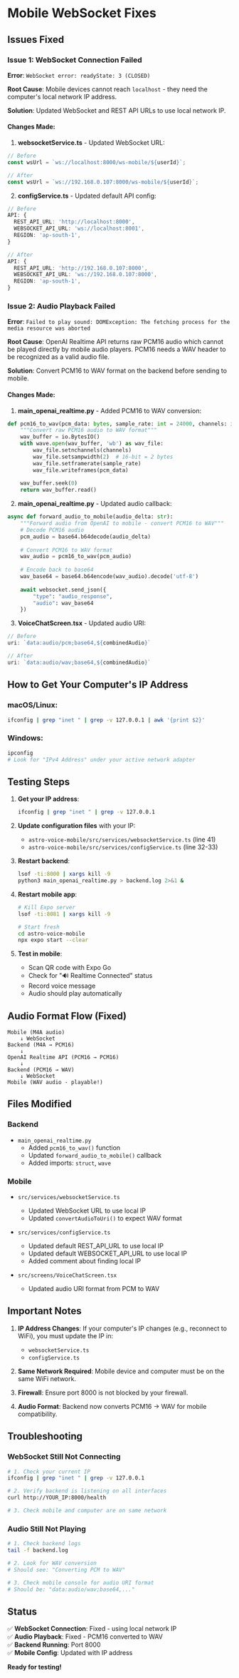 # Mobile WebSocket Fixes

## Issues Fixed

### Issue 1: WebSocket Connection Failed
**Error**: `WebSocket error: readyState: 3 (CLOSED)`

**Root Cause**: Mobile devices cannot reach `localhost` - they need the computer's local network IP address.

**Solution**: Updated WebSocket and REST API URLs to use local network IP.

#### Changes Made:

1. **websocketService.ts** - Updated WebSocket URL:
```typescript
// Before
const wsUrl = `ws://localhost:8000/ws-mobile/${userId}`;

// After
const wsUrl = `ws://192.168.0.107:8000/ws-mobile/${userId}`;
```

2. **configService.ts** - Updated default API config:
```typescript
// Before
API: {
  REST_API_URL: 'http://localhost:8000',
  WEBSOCKET_API_URL: 'ws://localhost:8001',
  REGION: 'ap-south-1',
}

// After
API: {
  REST_API_URL: 'http://192.168.0.107:8000',
  WEBSOCKET_API_URL: 'ws://192.168.0.107:8000',
  REGION: 'ap-south-1',
}
```

### Issue 2: Audio Playback Failed
**Error**: `Failed to play sound: DOMException: The fetching process for the media resource was aborted`

**Root Cause**: OpenAI Realtime API returns raw PCM16 audio which cannot be played directly by mobile audio players. PCM16 needs a WAV header to be recognized as a valid audio file.

**Solution**: Convert PCM16 to WAV format on the backend before sending to mobile.

#### Changes Made:

1. **main_openai_realtime.py** - Added PCM16 to WAV conversion:
```python
def pcm16_to_wav(pcm_data: bytes, sample_rate: int = 24000, channels: int = 1) -> bytes:
    """Convert raw PCM16 audio to WAV format"""
    wav_buffer = io.BytesIO()
    with wave.open(wav_buffer, 'wb') as wav_file:
        wav_file.setnchannels(channels)
        wav_file.setsampwidth(2)  # 16-bit = 2 bytes
        wav_file.setframerate(sample_rate)
        wav_file.writeframes(pcm_data)
    
    wav_buffer.seek(0)
    return wav_buffer.read()
```

2. **main_openai_realtime.py** - Updated audio callback:
```python
async def forward_audio_to_mobile(audio_delta: str):
    """Forward audio from OpenAI to mobile - convert PCM16 to WAV"""
    # Decode PCM16 audio
    pcm_audio = base64.b64decode(audio_delta)
    
    # Convert PCM16 to WAV format
    wav_audio = pcm16_to_wav(pcm_audio)
    
    # Encode back to base64
    wav_base64 = base64.b64encode(wav_audio).decode('utf-8')
    
    await websocket.send_json({
        "type": "audio_response",
        "audio": wav_base64
    })
```

3. **VoiceChatScreen.tsx** - Updated audio URI:
```typescript
// Before
uri: `data:audio/pcm;base64,${combinedAudio}`

// After
uri: `data:audio/wav;base64,${combinedAudio}`
```

## How to Get Your Computer's IP Address

### macOS/Linux:
```bash
ifconfig | grep "inet " | grep -v 127.0.0.1 | awk '{print $2}'
```

### Windows:
```bash
ipconfig
# Look for "IPv4 Address" under your active network adapter
```

## Testing Steps

1. **Get your IP address**:
   ```bash
   ifconfig | grep "inet " | grep -v 127.0.0.1
   ```

2. **Update configuration files** with your IP:
   - `astro-voice-mobile/src/services/websocketService.ts` (line 41)
   - `astro-voice-mobile/src/services/configService.ts` (line 32-33)

3. **Restart backend**:
   ```bash
   lsof -ti:8000 | xargs kill -9
   python3 main_openai_realtime.py > backend.log 2>&1 &
   ```

4. **Restart mobile app**:
   ```bash
   # Kill Expo server
   lsof -ti:8081 | xargs kill -9
   
   # Start fresh
   cd astro-voice-mobile
   npx expo start --clear
   ```

5. **Test in mobile**:
   - Scan QR code with Expo Go
   - Check for "🔊 Realtime Connected" status
   - Record voice message
   - Audio should play automatically

## Audio Format Flow (Fixed)

```
Mobile (M4A audio)
    ↓ WebSocket
Backend (M4A → PCM16)
    ↓
OpenAI Realtime API (PCM16 → PCM16)
    ↓
Backend (PCM16 → WAV)
    ↓ WebSocket
Mobile (WAV audio - playable!)
```

## Files Modified

### Backend
- `main_openai_realtime.py`
  - Added `pcm16_to_wav()` function
  - Updated `forward_audio_to_mobile()` callback
  - Added imports: `struct`, `wave`

### Mobile
- `src/services/websocketService.ts`
  - Updated WebSocket URL to use local IP
  - Updated `convertAudioToUri()` to expect WAV format

- `src/services/configService.ts`
  - Updated default REST_API_URL to use local IP
  - Updated default WEBSOCKET_API_URL to use local IP
  - Added comment about finding local IP

- `src/screens/VoiceChatScreen.tsx`
  - Updated audio URI format from PCM to WAV

## Important Notes

1. **IP Address Changes**: If your computer's IP changes (e.g., reconnect to WiFi), you must update the IP in:
   - `websocketService.ts`
   - `configService.ts`

2. **Same Network Required**: Mobile device and computer must be on the same WiFi network.

3. **Firewall**: Ensure port 8000 is not blocked by your firewall.

4. **Audio Format**: Backend now converts PCM16 → WAV for mobile compatibility.

## Troubleshooting

### WebSocket Still Not Connecting
```bash
# 1. Check your current IP
ifconfig | grep "inet " | grep -v 127.0.0.1

# 2. Verify backend is listening on all interfaces
curl http://YOUR_IP:8000/health

# 3. Check mobile and computer are on same network
```

### Audio Still Not Playing
```bash
# 1. Check backend logs
tail -f backend.log

# 2. Look for WAV conversion
# Should see: "Converting PCM to WAV"

# 3. Check mobile console for audio URI format
# Should be: "data:audio/wav;base64,..."
```

## Status

✅ **WebSocket Connection**: Fixed - using local network IP  
✅ **Audio Playback**: Fixed - PCM16 converted to WAV  
✅ **Backend Running**: Port 8000  
✅ **Mobile Config**: Updated with IP address  

**Ready for testing!**


